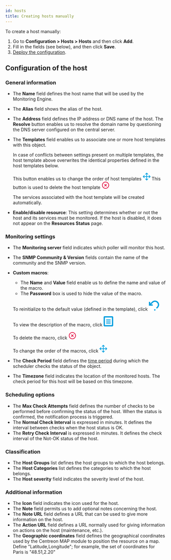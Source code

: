 ```yaml
---
id: hosts
title: Creating hosts manually
---
```


To create a host manually:

1. Go to **Configuration \> Hosts \> Hosts** and then click **Add**.
2. Fill in the fields (see below), and then click **Save**.
3. [Deploy the configuration](../monitoring-servers/deploying-a-configuration.md).

## Configuration of the host

### General information

* The **Name** field defines the host name that will be used by the Monitoring Engine.
* The **Alias** field shows the alias of the host.
* The **Address** field defines the IP address or DNS name of the host. The **Resolve** button enables us to
  resolve the domain name by questioning the DNS server configured on the central server.
* The **Templates** field enables us to associate one or more host templates with this object.

  In case of conflicts between settings present on multiple templates, the host template above overwrites the identical properties
defined in the host templates below.

  This button enables us to change the order of host templates ![image](../../assets/configuration/common/move.png#thumbnail1)
  This button is used to delete the host template ![image](../../assets/configuration/common/delete.png#thumbnail1)

  The services associated with the host template will be created automatically.

* **Enable/disable resource**: This setting determines whether or not the host and its services must be monitored. If the host is disabled, it does not appear on the **Resources Status** page.

### Monitoring settings

* The **Monitoring server** field indicates which poller will monitor this host.
* The **SNMP Community & Version** fields contain the name of the community and the SNMP version.
* **Custom macros**:

   * The **Name** and **Value** field enable us to define the name and value of the macro.
   * The **Password** box is used to hide the value of the macro.

  To reinitialize to the default value (defined in the template), click ![image](../../assets/configuration/common/undo.png#thumbnail1)
  
  To view the description of the macro, click ![image](../../assets/configuration/common/description.png#thumbnail1)

  To delete the macro, click ![image](../../assets/configuration/common/delete.png#thumbnail1)

  To change the order of the macros, click ![image](../../assets/configuration/common/move.png#thumbnail1)

* The **Check Period** field defines the [time period](../basic-objects/timeperiods.md) during which the scheduler checks the status of the object.
* The **Timezone** field indicates the location of the monitored hosts. The check period for this host will be based on this timezone.

### Scheduling options

* The **Max Check Attempts** field defines the number of checks to be performed before confirming the status of the
  host. When the status is confirmed, the notification process is triggered.
* The **Normal Check Interval** is expressed in minutes. It defines the interval between checks when the host status is OK.
* The **Retry Check Interval** is expressed in minutes. It defines the check interval of the Not-OK status of the host.

### Classification

* The **Host Groups** list defines the host groups to which the host belongs.
* The **Host Categories** list defines the categories to which the host belongs.
* The **Host severity** field indicates the severity level of the host.

### Additional information

* The **Icon** field indicates the icon used for the host.
* The **Note** field permits us to add optional notes concerning the host.
* The **Note URL** field defines a URL that can be used to give more information on the host.
* The **Action URL** field defines a URL normally used for giving information on actions on the host (maintenance, etc.).
* The **Geographic coordinates** field defines the geographical coordinates used by the Centreon MAP module to position the resource on a map.
  Define "Latitude,Longitude"; for example, the set of coordinates for Paris is "48.51,2.20"
